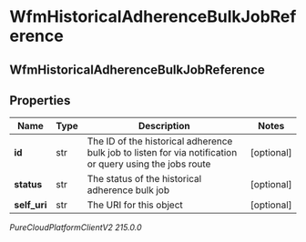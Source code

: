 # WfmHistoricalAdherenceBulkJobReference

## WfmHistoricalAdherenceBulkJobReference

## Properties

|Name | Type | Description | Notes|
|------------ | ------------- | ------------- | -------------|
| **id** | str | The ID of the historical adherence bulk job to listen for via notification or query using the jobs route | [optional] |
| **status** | str | The status of the historical adherence bulk job | [optional] |
| **self_uri** | str | The URI for this object | [optional] |



_PureCloudPlatformClientV2 215.0.0_
